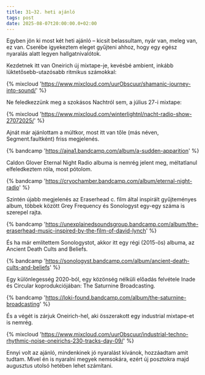 ```yaml
---
title: 31–32. heti ajánló
tags: post
date: 2025-08-07t20:00:00.0+02:00
---
```


Egyben jön ki most két heti ajánló – kicsit belassultam, nyár van, meleg van, ez van. Cserébe igyekeztem eleget gyűjteni ahhoz, hogy egy egész nyaralás alatt legyen hallgatnivalótok.

Kezdetnek itt van Oneirich új mixtape-je, kevésbé ambient, inkább lüktetősebb-utazósabb ritmikus számokkal:

{% mixcloud 'https://www.mixcloud.com/uurObscuur/shamanic-journey-into-sound/' %}

Ne feledkezzünk meg a szokásos Nachtról sem, a július 27-i mixtape:

{% mixcloud 'https://www.mixcloud.com/winterlightnl/nacht-radio-show-27072025/' %}

Ajnát már ajánlottam a múltkor, most itt van tőle (más néven, Segment.faultként) friss megjelenés.

{% bandcamp 'https://ajna1.bandcamp.com/album/a-sudden-apparition' %}

Caldon Glover Eternal Night Radio albuma is nemrég jelent meg, méltatlanul elfeledkeztem róla, most pótolom.

{% bandcamp 'https://cryochamber.bandcamp.com/album/eternal-night-radio' %}

Szintén újabb megjelenés az Eraserhead c. film által inspirált gyűjteményes album, többek között Grey Frequency és Sonologyst egy-egy száma is szerepel rajta.

{% bandcamp 'https://unexplainedsoundsgroup.bandcamp.com/album/the-eraserhead-music-inspired-by-the-film-of-david-lynch' %}

És ha már említettem Sonologystot, akkor itt egy régi (2015-ös) albuma, az Ancient Death Cults and Beliefs.

{% bandcamp 'https://sonologyst.bandcamp.com/album/ancient-death-cults-and-beliefs' %}

Egy különlegesség 2020-ból, egy közönség nélküli előadás felvétele Inade és Circular koprodukciójában: The Saturnine Broadcasting.

{% bandcamp 'https://loki-found.bandcamp.com/album/the-saturnine-broadcasting' %}

És a végét is zárjuk Oneirich-hel, aki összerakott egy industrial mixtape-et is nemrég.

{% mixcloud 'https://www.mixcloud.com/uurObscuur/industrial-techno-rhythmic-noise-oneirichs-230-tracks-day-09/' %}

Ennyi volt az ajánló, mindenkinek jó nyaralást kívánok, hozzáadtam amit tudtam. Mivel én is nyaralni megyek nemsokára, ezért új posztokra majd augusztus utolsó hetében lehet számítani.